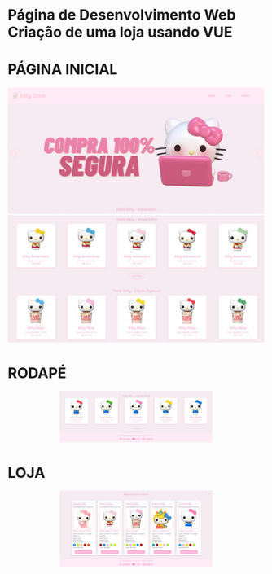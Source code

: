 # Página de Desenvolvimento Web Criação de uma loja usando VUE

### 


# PÁGINA INICIAL
<p align="center">
  <img src="./img/imagem1.png" alt="Minha Imagem" width="600">
  <img src="./img/imagem2.png" alt="Minha Imagem" width="600">
</p>

# RODAPÉ
<p align="center">
  <img src="./img/imagem4.png" alt="Minha Imagem" width="300">
</p>

# LOJA
<p align="center">
  <img src="./img/imagem5.png" alt="Minha Imagem" width="300">
</p>
